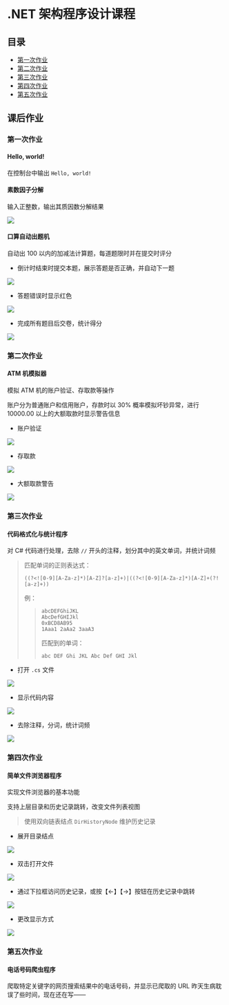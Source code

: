# .NET 架构程序设计课程

## 目录
- [第一次作业](#第一次作业)
- [第二次作业](#第二次作业)
- [第三次作业](#第三次作业)
- [第四次作业](#第四次作业)
- [第五次作业](#第五次作业)

## 课后作业

### 第一次作业

#### Hello, world!

在控制台中输出 `Hello, world!`

#### 素数因子分解

输入正整数，输出其质因数分解结果

![](第一次作业/运行截图/PrimeFactors-1.png)

#### 口算自动出题机

自动出 100 以内的加减法计算题，每道题限时并在提交时评分

- 倒计时结束时提交本题，展示答题是否正确，并自动下一题

![](第一次作业/运行截图/ProblemGenerator-1.png)

- 答题错误时显示红色

![](第一次作业/运行截图/ProblemGenerator-2.png)

- 完成所有题目后交卷，统计得分

![](第一次作业/运行截图/ProblemGenerator-3.png)

### 第二次作业

#### ATM 机模拟器

模拟 ATM 机的账户验证、存取款等操作

账户分为普通账户和信用账户，存款时以 30% 概率模拟坏钞异常，进行 10000.00 以上的大额取款时显示警告信息

- 账户验证

![](第二次作业/运行截图/1.png)

- 存取款

![](第二次作业/运行截图/2.png)

- 大额取款警告

![](第二次作业/运行截图/3.png)

### 第三次作业

#### 代码格式化与统计程序

对 C# 代码进行处理，去除 `//` 开头的注释，划分其中的英文单词，并统计词频

> 匹配单词的正则表达式：
> ```
> ((?<![0-9][A-Za-z]*)[A-Z]?[a-z]+)|((?<![0-9][A-Za-z]*)[A-Z]+(?![a-z]+))
> ```
> 
> 例：
> > ```
> > abcDEFGhiJKL
> > AbcDefGHIJkl
> > 0xBCD8AB95
> > 1Aaa1 2aAa2 3aaA3
> > ```
> > 匹配到的单词：
> > ```
> > abc DEF Ghi JKL Abc Def GHI Jkl
> > ```

- 打开 `.cs` 文件

![](第三次作业/运行截图/1.png)

- 显示代码内容

![](第三次作业/运行截图/2.png)

- 去除注释，分词，统计词频

![](第三次作业/运行截图/3.png)

### 第四次作业

#### 简单文件浏览器程序

实现文件浏览器的基本功能

支持上层目录和历史记录跳转，改变文件列表视图

> 使用双向链表结点 `DirHistoryNode` 维护历史记录

- 展开目录结点

![](第四次作业/运行截图/1.png)

- 双击打开文件

![](第四次作业/运行截图/2.png)

- 通过下拉框访问历史记录，或按【←】【→】按钮在历史记录中跳转

![](第四次作业/运行截图/3.png)

- 更改显示方式

![](第四次作业/运行截图/4.png)

### 第五次作业

#### 电话号码爬虫程序

爬取特定关键字的网页搜索结果中的电话号码，并显示已爬取的 URL
昨天生病耽误了些时间，现在还在写——
